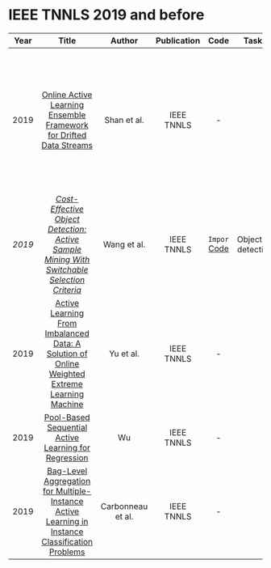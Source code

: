 # IEEE TNNLS 2019 and before

| Year |                                                       Title                                                       |   Author    | Publication | Code | Tasks | Notes | Datasets| Notions |
|:----:|:-----------------------------------------------------------------------------------------------------------------:|:-----------:|:-----------:|:----:|:----:|:-----:|:-----:|:-----:|
| 2019 |     [Online Active Learning Ensemble Framework for Drifted Data Streams](https://ieeexplore.ieee.org/stamp/stamp.jsp?tp=&arnumber=8401336)      |    Shan et al.    | IEEE TNNLS  |  -   |     |  `hybrid`, `data streams`      | This paper focus on data streams based active learning and solve the concept drift between successive time. | Not pool-based active learning methods.|
| *2019* |    *[Cost-Effective Object Detection: Active Sample Mining With Switchable Selection Criteria](https://ieeexplore.ieee.org/document/8421608)*     |    Wang et al.    | IEEE TNNLS  |  `Impor`  [Code](https://github.com/yanxp/ASM-Pytorch)  |  Objective detection|  `AL+Pseudo-labeled`, ``   |    PASCAL VOC 2007/2012 datasets   | low confidence: human annotation; High confidence: Pseudo labeled|
| 2019 |  [Active Learning From Imbalanced Data: A Solution of Online Weighted Extreme Learning Machine](https://ieeexplore.ieee.org/document/8443399)   |     Yu et al.     | IEEE TNNLS  |  -   |      |       |
| 2019 |                      [Pool-Based Sequential Active Learning for Regression](https://ieeexplore.ieee.org/document/8475012)                       |        Wu         | IEEE TNNLS  |  -   |      |       |
| 2019 | [Bag-Level Aggregation for Multiple-Instance Active Learning in Instance Classification Problems](https://ieeexplore.ieee.org/document/8478194) | Carbonneau et al. | IEEE TNNLS  |  -   |      |       |
